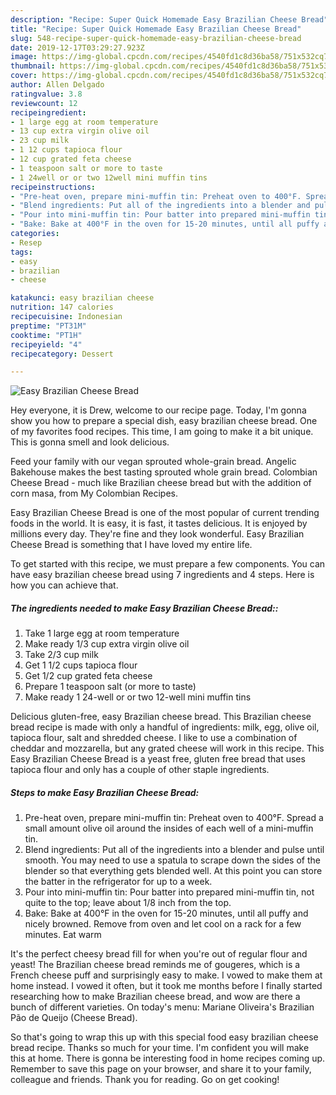 ```yaml
---
description: "Recipe: Super Quick Homemade Easy Brazilian Cheese Bread"
title: "Recipe: Super Quick Homemade Easy Brazilian Cheese Bread"
slug: 548-recipe-super-quick-homemade-easy-brazilian-cheese-bread
date: 2019-12-17T03:29:27.923Z
image: https://img-global.cpcdn.com/recipes/4540fd1c8d36ba58/751x532cq70/easy-brazilian-cheese-bread-recipe-main-photo.jpg
thumbnail: https://img-global.cpcdn.com/recipes/4540fd1c8d36ba58/751x532cq70/easy-brazilian-cheese-bread-recipe-main-photo.jpg
cover: https://img-global.cpcdn.com/recipes/4540fd1c8d36ba58/751x532cq70/easy-brazilian-cheese-bread-recipe-main-photo.jpg
author: Allen Delgado
ratingvalue: 3.8
reviewcount: 12
recipeingredient:
- 1 large egg at room temperature
- 13 cup extra virgin olive oil
- 23 cup milk
- 1 12 cups tapioca flour
- 12 cup grated feta cheese
- 1 teaspoon salt or more to taste
- 1 24well or or two 12well mini muffin tins
recipeinstructions:
- "Pre-heat oven, prepare mini-muffin tin: Preheat oven to 400°F. Spread a small amount olive oil around the insides of each well of a mini-muffin tin."
- "Blend ingredients: Put all of the ingredients into a blender and pulse until smooth. You may need to use a spatula to scrape down the sides of the blender so that everything gets blended well. At this point you can store the batter in the refrigerator for up to a week."
- "Pour into mini-muffin tin: Pour batter into prepared mini-muffin tin, not quite to the top; leave about 1/8 inch from the top."
- "Bake: Bake at 400°F in the oven for 15-20 minutes, until all puffy and nicely browned. Remove from oven and let cool on a rack for a few minutes. Eat warm"
categories:
- Resep
tags:
- easy
- brazilian
- cheese

katakunci: easy brazilian cheese
nutrition: 147 calories
recipecuisine: Indonesian
preptime: "PT31M"
cooktime: "PT1H"
recipeyield: "4"
recipecategory: Dessert

---
```



![Easy Brazilian Cheese Bread](https://img-global.cpcdn.com/recipes/4540fd1c8d36ba58/751x532cq70/easy-brazilian-cheese-bread-recipe-main-photo.jpg)

Hey everyone, it is Drew, welcome to our recipe page. Today, I'm gonna show you how to prepare a special dish, easy brazilian cheese bread. One of my favorites food recipes. This time, I am going to make it a bit unique. This is gonna smell and look delicious.

Feed your family with our vegan sprouted whole-grain bread. Angelic Bakehouse makes the best tasting sprouted whole grain bread. Colombian Cheese Bread - much like Brazilian cheese bread but with the addition of corn masa, from My Colombian Recipes.

Easy Brazilian Cheese Bread is one of the most popular of current trending foods in the world. It is easy, it is fast, it tastes delicious. It is enjoyed by millions every day. They're fine and they look wonderful. Easy Brazilian Cheese Bread is something that I have loved my entire life.


To get started with this recipe, we must prepare a few components. You can have easy brazilian cheese bread using 7 ingredients and 4 steps. Here is how you can achieve that.

##### The ingredients needed to make Easy Brazilian Cheese Bread::

1. Take 1 large egg at room temperature
1. Make ready 1/3 cup extra virgin olive oil
1. Take 2/3 cup milk
1. Get 1 1/2 cups tapioca flour
1. Get 1/2 cup grated feta cheese
1. Prepare 1 teaspoon salt (or more to taste)
1. Make ready 1 24-well or or two 12-well mini muffin tins


Delicious gluten-free, easy Brazilian cheese bread. This Brazilian cheese bread recipe is made with only a handful of ingredients: milk, egg, olive oil, tapioca flour, salt and shredded cheese. I like to use a combination of cheddar and mozzarella, but any grated cheese will work in this recipe. This Easy Brazilian Cheese Bread is a yeast free, gluten free bread that uses tapioca flour and only has a couple of other staple ingredients. 

##### Steps to make Easy Brazilian Cheese Bread:

1. Pre-heat oven, prepare mini-muffin tin: Preheat oven to 400°F. Spread a small amount olive oil around the insides of each well of a mini-muffin tin.
1. Blend ingredients: Put all of the ingredients into a blender and pulse until smooth. You may need to use a spatula to scrape down the sides of the blender so that everything gets blended well. At this point you can store the batter in the refrigerator for up to a week.
1. Pour into mini-muffin tin: Pour batter into prepared mini-muffin tin, not quite to the top; leave about 1/8 inch from the top.
1. Bake: Bake at 400°F in the oven for 15-20 minutes, until all puffy and nicely browned. Remove from oven and let cool on a rack for a few minutes. Eat warm


It&#39;s the perfect cheesy bread fill for when you&#39;re out of regular flour and yeast! The Brazilian cheese bread reminds me of gougeres, which is a French cheese puff and surprisingly easy to make. I vowed to make them at home instead. I vowed it often, but it took me months before I finally started researching how to make Brazilian cheese bread, and wow are there a bunch of different varieties. On today&#39;s menu: Mariane Oliveira&#39;s Brazilian Pão de Queijo (Cheese Bread). 

So that's going to wrap this up with this special food easy brazilian cheese bread recipe. Thanks so much for your time. I'm confident you will make this at home. There is gonna be interesting food in home recipes coming up. Remember to save this page on your browser, and share it to your family, colleague and friends. Thank you for reading. Go on get cooking!
